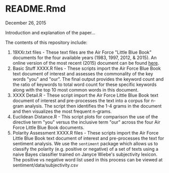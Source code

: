# README.Rmd
December 26, 2015  

Introduction and explanation of the paper...

The contents of this repository include:

1. 19XXr.txt files - These text files are the Air Force "Little Blue Book" documents for the four available years (1983, 1997, 2012, & 2015). An online version of the most recent (2015) document can be found [here](http://www.e-publishing.af.mil/shared/media/document/AFD-150826-047.pdf). 
2. Basic Stuff XXXX.R files - These scripts import the Air Force Blue Book text document of interest and assesses the commonality of the key words "you" and "our". The final output provides the keyword count and the ratio of keywords to total word count for these specific keywords along with the top 10 most common words in this document.
3. XXXX Detail.R - These script import the Air Force Little Blue Book text document of interest and pre-processes the text into a corpus for n-gram analysis. The script then identifies the 1-4 grams in the document and then visualizes the most frequent n-grams.
4. Euclidean Distance.R - This script plots for comparison the use of the directive term "you" versus the inclusive term "our" across the four Air Force Little Blue Book documents.
5. Polarity Assessment XXXX.R files - These scripts import the Air Force Little Blue Book text document of interest and pre-processes the text for sentiment analysis. We use the `sentiment` package which allows us to classify the polarity (e.g. positive or negative) of a set of texts using a naive Bayes classifier trained on Janyce Wiebe's subjectivity lexicon. The positive vs negative word list used in this process can be viewed at sentiment/data/subjectivity.csv



